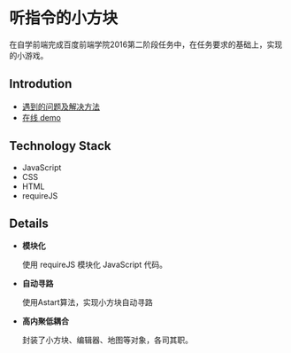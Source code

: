 # 听指令的小方块
在自学前端完成百度前端学院2016第二阶段任务中，在任务要求的基础上，实现的小游戏。

## Introdution

* [遇到的问题及解决方法](https://github.com/chaos2171053/ife2016)
* [在线 demo](https://chaos2171053.github.io/ife2016/%E7%AC%AC%E4%BA%8C%E9%98%B6%E6%AE%B5%E4%BB%BB%E5%8A%A1/%E4%BB%BB%E5%8A%A136/task36.html)


## Technology Stack
- JavaScript
- CSS
- HTML
- requireJS

## Details

* **模块化**
    
    使用 requireJS 模块化 JavaScript 代码。

* **自动寻路**
   
   使用Astart算法，实现小方块自动寻路

* **高内聚低耦合**
  
  封装了小方块、编辑器、地图等对象，各司其职。
    

    

    
    


